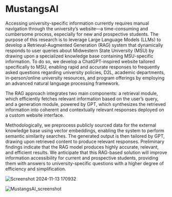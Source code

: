 # MustangsAI
Accessing university-specific information currently requires manual navigation through the university’s website—a time-consuming and cumbersome process, especially for new and prospective students. The purpose of this research is to leverage Large Language Models (LLMs) to develop a Retrieval-Augmented Generation (RAG) system that dynamically responds to user queries about Midwestern State University (MSU) by drawing upon a specialized knowledge base containing MSU-specific information. To do so, we develop a ChatGPT-inspired website tailored specifically to MSU, enabling rapid and accurate responses to frequently asked questions regarding university policies, D2L, academic departments, in-person/online university resources, and program offerings by employing an advanced natural language processing framework. 

The RAG approach integrates two main components: a retrieval module, which efficiently fetches relevant information based on the user’s query, and a generation module, powered by GPT, which synthesizes the retrieved information into coherent and contextually relevant responses deployed on a custom website interface.

Methodologically, we preprocess publicly sourced data for the external knowledge base using vector embeddings, enabling the system to perform semantic similarity searches. The generated output is then tailored by GPT, drawing upon retrieved content to produce relevant responses.
Preliminary findings indicate that the RAG model produces highly accurate, relevant, and efficient results. We anticipate that this RAG-based solution will improve information accessibility for current and prospective students, providing them with answers to university-specific questions with a higher degree of efficiency and simplification.

![Screenshot 2024-11-13 170932](https://github.com/user-attachments/assets/2890bd35-e81a-4a27-81ff-14c71a65088b)

![MustangsAI_screenshot](https://github.com/user-attachments/assets/336878c8-84c9-4440-bc25-ab11e18bb384)
